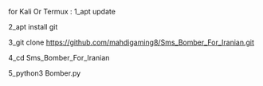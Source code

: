 for Kali Or Termux :
1_apt update

2_apt install git

3_git clone https://github.com/mahdigaming8/Sms_Bomber_For_Iranian.git

4_cd Sms_Bomber_For_Iranian

5_python3 Bomber.py
